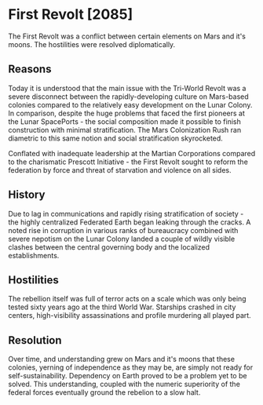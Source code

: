 ﻿---
status : 2
securityClass : 0
name : First Revolt
---

# First Revolt [2085]

The First Revolt was a conflict between certain elements on Mars and it's moons.
The hostilities were resolved diplomatically.

## Reasons

Today it is understood that the main issue with the Tri-World Revolt was a severe disconnect between the rapidly-developing culture on Mars-based colonies compared to the relatively easy development on the Lunar Colony. In comparison, despite the huge problems that faced the first pioneers at the Lunar SpacePorts - the social composition made it possible to finish construction with minimal stratification. The Mars Colonization Rush ran diametric to this same notion and social stratification skyrocketed. 

Conflated with inadequate leadership at the Martian Corporations compared to the charismatic Prescott Initiative - the First Revolt sought to reform the federation by force and threat of starvation and violence on all sides.


## History

Due to lag in communications and rapidly rising stratification of society - the highly centralized Federated Earth began leaking through the cracks. A noted rise in corruption in various ranks of bureaucracy combined with severe nepotism on the Lunar Colony landed a couple of wildly visible clashes between the central governing body and the localized establishments.


## Hostilities

The rebellion itself was full of terror acts on a scale which was only being tested sixty years ago at the third World War. Starships crashed in city centers, high-visibility assassinations and profile murdering all played part.


## Resolution

Over time, and understanding grew on Mars and it's moons that these colonies, yerning of independence as they may be, are simply not ready for self-sustainability. Dependency on Earth proved to be a problem yet to be solved. This understanding, coupled with the numeric superiority of the federal forces eventually ground the rebelion to a slow halt.

